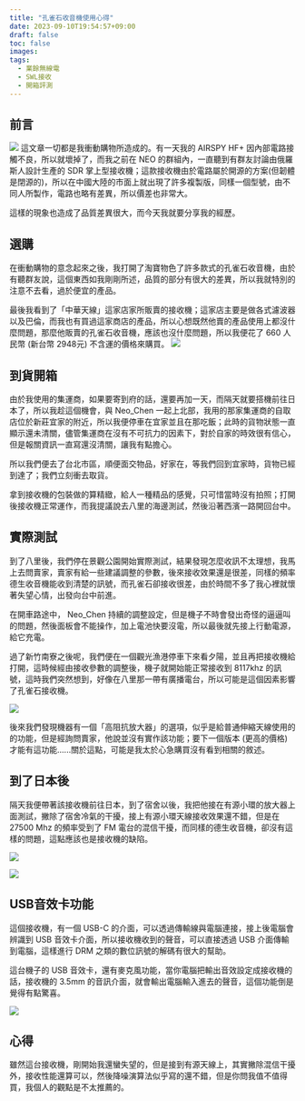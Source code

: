 ```yaml
---
title: "孔雀石收音機使用心得"
date: 2023-09-10T19:54:57+09:00
draft: false
toc: false
images:
tags:
  - 業餘無線電
  - SWL接收
  - 開箱評測
---
```

## 前言
![](https://hackmd.io/_uploads/ryW7e7i0n.jpg)
這文章一切都是我衝動購物所造成的。有一天我的 AIRSPY HF+ 因內部電路接觸不良，所以就壞掉了，而我之前在 NEO 的群組內，一直聽到有群友討論由俄羅斯人設計生產的 SDR 掌上型接收機；這款接收機由於電路屬於開源的方案(但韌體是閉源的)，所以在中國大陸的市面上就出現了許多複製版，同樣一個型號，由不同人所製作，電路也略有差異，所以價差也非常大。

這樣的現象也造成了品質差異很大，而今天我就要分享我的經歷。
## 選購
在衝動購物的意念起來之後，我打開了淘寶物色了許多款式的孔雀石收音機，由於有聽群友說，這個東西如我剛剛所述，品質的部分有很大的差異，所以我就特別的注意不去看，過於便宜的產品。

最後我看到了「中華天線」這家店家所販賣的接收機；這家店主要是做各式濾波器以及巴倫，而我也有買過這家商店的產品，所以心想既然他賣的產品使用上都沒什麼問題，那麼他販賣的孔雀石收音機，應該也沒什麼問題，所以我便花了 660 人民幣 (新台幣 2948元) 不含運的價格來購買。
![](https://hackmd.io/_uploads/SyJU-XsA2.jpg)
## 到貨開箱
由於我使用的集運商，如果要寄到府的話，還要再加一天，而隔天就要搭機前往日本了，所以我趁這個機會，與 Neo_Chen 一起上北部，我用的那家集運商的自取店位於新莊宜家的附近，所以我便停車在宜家並且在那吃飯；此時的貨物狀態一直顯示還未清關，儘管集運商在沒有不可抗力的因素下，對於自家的時效很有信心，但是報關資訊一直寫還沒清關，讓我有點擔心。

所以我們便去了台北市區，順便面交物品，好家在，等我們回到宜家時，貨物已經到達了；我們立刻衝去取貨。

拿到接收機的包裝做的算精緻，給人一種精品的感覺，只可惜當時沒有拍照；打開後接收機正常運作，而我提議說去八里的海邊測試，然後沿著西濱一路開回台中。
## 實際測試
到了八里後，我們停在景觀公園開始實際測試，結果發現怎麼收訊不太理想，我馬上去問賣家，賣家有給一些建議調整的參數，後來接收效果還是很差，同樣的頻率德生收音機能收到清楚的訊號，而孔雀石卻接收很差，由於時間不多了我心裡就懷著失望心情，出發向台中前進。

在開車路途中， Neo_Chen 持續的調整設定，但是機子不時會發出奇怪的逼逼叫的問題，然後面板會不能操作，加上電池快要沒電，所以最後就先接上行動電源，給它充電。

過了新竹南寮之後呢，我們便在一個觀光漁港停車下來看夕陽，並且再把接收機給打開，這時候經由接收參數的調整後，機子就開始能正常接收到 8117khz 的訊號，這時我們突然想到，好像在八里那一帶有廣播電台，所以可能是這個因素影響了孔雀石接收機。

![](https://hackmd.io/_uploads/SkVpZXj0h.jpg)



後來我們發現機器有一個「高阻抗放大器」的選項，似乎是給普通伸縮天線使用的的功能，但是經詢問賣家，他說並沒有實作該功能；要下一個版本 (更高的價格) 才能有這功能......關於這點，可能是我太於心急購買沒有看到相關的敘述。

## 到了日本後
隔天我便帶著該接收機前往日本，到了宿舍以後，我把他接在有源小環的放大器上面測試，撇除了宿舍冷氣的干擾，接上有源小環天線接收效果還不錯，但是在  27500 Mhz 的頻率受到了 FM 電台的混信干擾，而同樣的德生收音機，卻沒有這樣的問題，這點應該也是接收機的缺陷。

![](https://hackmd.io/_uploads/Hkk4fmsRn.jpg)

![](https://hackmd.io/_uploads/S19EGQiRn.jpg)


## USB音效卡功能
這個接收機，有一個 USB-C 的介面，可以透過傳輸線與電腦連接，接上後電腦會辨識到 USB 音效卡介面，所以接收機收到的聲音，可以直接透過 USB 介面傳輸到電腦，這樣進行 DRM 之類的數位訊號的解碼有很大的幫助。

這台機子的 USB 音效卡，還有麥克風功能，當你電腦把輸出音效設定成接收機的話，接收機的 3.5mm 的音訊介面，就會輸出電腦輸入進去的聲音，這個功能倒是覺得有點驚喜。

![](https://hackmd.io/_uploads/SJRbGmjR3.jpg)

## 心得
雖然這台接收機，剛開始我還蠻失望的，但是接到有源天線上，其實撇除混信干擾外，接收性能還算可以，然後降噪演算法似乎寫的還不錯，但是你問我值不值得買，我個人的觀點是不太推薦的。